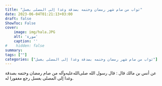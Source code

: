 ```yaml
---
title: "ثواب من صام شهر رمضان وختمه بصدقة وغدا إلى المصلى بغسل"
date: 2023-06-04T01:21:13+03:00
draft: false
ShowToc: False
cover:
    image: img/hala.JPG
    alt: 'صورة'
    caption: ''
#    hidden: false
summary: 
tags: [""]
categories: ["ثواب من صام شهر رمضان وختمه بصدقة وغدا إلى المصلى بغسل"]
---
```

عن أنس بن مالك قال : قال
رسول الله صلى‌الله‌عليه‌وآله من صام رمضان وختمه بصدقة وغدا إلى المصلى بغسل
رجع مغفورا له.

